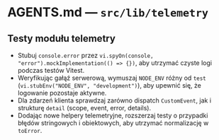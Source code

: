 # AGENTS.md — `src/lib/telemetry`

## Testy modułu telemetry
- Stubuj `console.error` przez `vi.spyOn(console, "error").mockImplementation(() => {})`, aby utrzymać czyste logi podczas testów Vitest.
- Weryfikując gałąź serwerową, wymuszaj `NODE_ENV` różny od `test` (`vi.stubEnv("NODE_ENV", "development")`), aby upewnić się, że logowanie pozostaje aktywne.
- Dla zdarzeń klienta sprawdzaj zarówno dispatch `CustomEvent`, jak i strukturę `detail` (scope, event, error, details).
- Dodając nowe helpery telemetryjne, rozszerzaj testy o przypadki błędów stringowych i obiektowych, aby utrzymać normalizację w `toError`.
